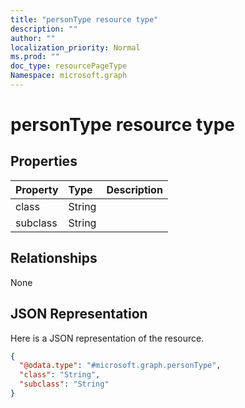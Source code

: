 ```yaml
---
title: "personType resource type"
description: ""
author: ""
localization_priority: Normal
ms.prod: ""
doc_type: resourcePageType
Namespace: microsoft.graph
---
```



# personType resource type



## Properties
|Property|Type|Description|
|:---|:---|:---|
|class|String||
|subclass|String||

## Relationships
None

## JSON Representation
Here is a JSON representation of the resource.
<!-- {
  "blockType": "resource",
  "@odata.type": "microsoft.graph.personType"
}
-->
``` json
{
  "@odata.type": "#microsoft.graph.personType",
  "class": "String",
  "subclass": "String"
}
```

